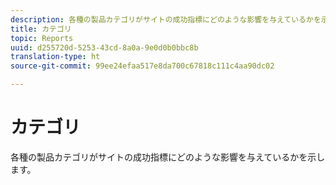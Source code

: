 ```yaml
---
description: 各種の製品カテゴリがサイトの成功指標にどのような影響を与えているかを示します。
title: カテゴリ
topic: Reports
uuid: d255720d-5253-43cd-8a0a-9e0d0b0bbc8b
translation-type: ht
source-git-commit: 99ee24efaa517e8da700c67818c111c4aa90dc02

---
```



# カテゴリ

各種の製品カテゴリがサイトの成功指標にどのような影響を与えているかを示します。

